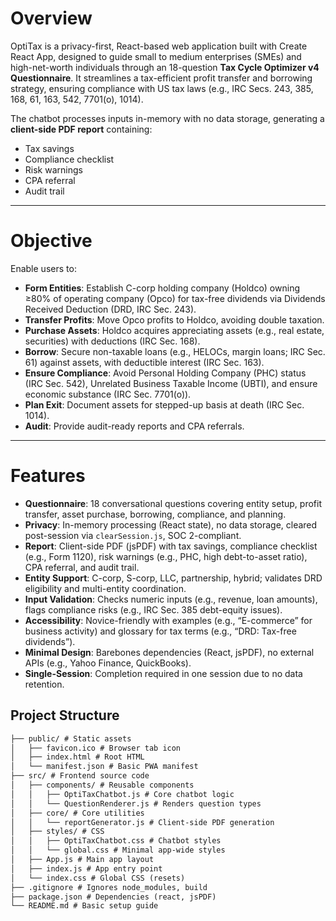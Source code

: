 # Overview

OptiTax is a privacy-first, React-based web application built with Create React App, designed to guide small to medium enterprises (SMEs) and high-net-worth individuals through an 18-question **Tax Cycle Optimizer v4 Questionnaire**. It streamlines a tax-efficient profit transfer and borrowing strategy, ensuring compliance with US tax laws (e.g., IRC Secs. 243, 385, 168, 61, 163, 542, 7701(o), 1014).

The chatbot processes inputs in-memory with no data storage, generating a **client-side PDF report** containing:
- Tax savings
- Compliance checklist
- Risk warnings
- CPA referral
- Audit trail

---

# Objective

Enable users to:

- **Form Entities**: Establish C-corp holding company (Holdco) owning ≥80% of operating company (Opco) for tax-free dividends via Dividends Received Deduction (DRD, IRC Sec. 243).
- **Transfer Profits**: Move Opco profits to Holdco, avoiding double taxation.
- **Purchase Assets**: Holdco acquires appreciating assets (e.g., real estate, securities) with deductions (IRC Sec. 168).
- **Borrow**: Secure non-taxable loans (e.g., HELOCs, margin loans; IRC Sec. 61) against assets, with deductible interest (IRC Sec. 163).
- **Ensure Compliance**: Avoid Personal Holding Company (PHC) status (IRC Sec. 542), Unrelated Business Taxable Income (UBTI), and ensure economic substance (IRC Sec. 7701(o)).
- **Plan Exit**: Document assets for stepped-up basis at death (IRC Sec. 1014).
- **Audit**: Provide audit-ready reports and CPA referrals.

---

# Features

- **Questionnaire**: 18 conversational questions covering entity setup, profit transfer, asset purchase, borrowing, compliance, and planning.
- **Privacy**: In-memory processing (React state), no data storage, cleared post-session via `clearSession.js`, SOC 2-compliant.
- **Report**: Client-side PDF (jsPDF) with tax savings, compliance checklist (e.g., Form 1120), risk warnings (e.g., PHC, high debt-to-asset ratio), CPA referral, and audit trail.
- **Entity Support**: C-corp, S-corp, LLC, partnership, hybrid; validates DRD eligibility and multi-entity coordination.
- **Input Validation**: Checks numeric inputs (e.g., revenue, loan amounts), flags compliance risks (e.g., IRC Sec. 385 debt-equity issues).
- **Accessibility**: Novice-friendly with examples (e.g., “E-commerce” for business activity) and glossary for tax terms (e.g., “DRD: Tax-free dividends”).
- **Minimal Design**: Barebones dependencies (React, jsPDF), no external APIs (e.g., Yahoo Finance, QuickBooks).
- **Single-Session**: Completion required in one session due to no data retention.


## Project Structure

```markdown
├── public/ # Static assets
│   ├── favicon.ico # Browser tab icon
│   ├── index.html # Root HTML
│   └── manifest.json # Basic PWA manifest
├── src/ # Frontend source code
│   ├── components/ # Reusable components
│   │   ├── OptiTaxChatbot.js # Core chatbot logic
│   │   └── QuestionRenderer.js # Renders question types
│   ├── core/ # Core utilities
│   │   └── reportGenerator.js # Client-side PDF generation
│   ├── styles/ # CSS
│   │   ├── OptiTaxChatbot.css # Chatbot styles
│   │   └── global.css # Minimal app-wide styles
│   ├── App.js # Main app layout
│   ├── index.js # App entry point
│   └── index.css # Global CSS (resets)
├── .gitignore # Ignores node_modules, build
├── package.json # Dependencies (react, jsPDF)
└── README.md # Basic setup guide
```
